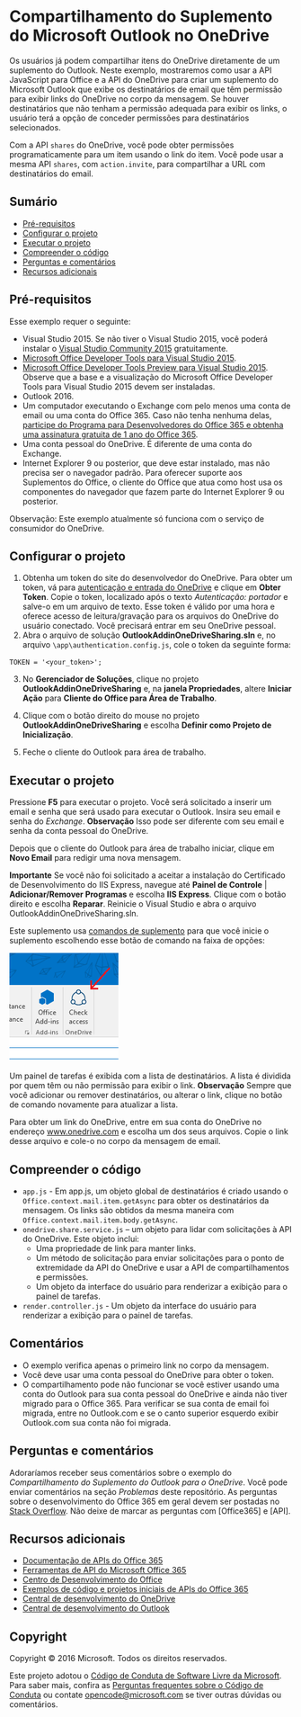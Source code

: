 # <a name="microsoft-outlook-add-in-sharing-to-onedrive"></a>Compartilhamento do Suplemento do Microsoft Outlook no OneDrive

Os usuários já podem compartilhar itens do OneDrive diretamente de um suplemento do Outlook. Neste exemplo, mostraremos como usar a API JavaScript para Office e a API do OneDrive para criar um suplemento do Microsoft Outlook que exibe os destinatários de email que têm permissão para exibir links do OneDrive no corpo da mensagem. Se houver destinatários que não tenham a permissão adequada para exibir os links, o usuário terá a opção de conceder permissões para destinatários selecionados.

Com a API `shares` do OneDrive, você pode obter permissões programaticamente para um item usando o link do item. Você pode usar a mesma API `shares`, com `action.invite`, para compartilhar a URL com destinatários do email.


## <a name="table-of-contents"></a>Sumário

* [Pré-requisitos](#prerequisites)
* [Configurar o projeto](#configure-the-project)
* [Executar o projeto](#run-the-project)
* [Compreender o código](#understand-the-code)
* [Perguntas e comentários](#questions-and-comments)
* [Recursos adicionais](#additional-resources)

## <a name="prerequisites"></a>Pré-requisitos

Esse exemplo requer o seguinte:

* Visual Studio 2015. Se não tiver o Visual Studio 2015, você poderá instalar o [Visual Studio Community 2015](http://aka.ms/vscommunity2015) gratuitamente. 
* [Microsoft Office Developer Tools para Visual Studio 2015](http://aka.ms/officedevtoolsforvs2015).
* [Microsoft Office Developer Tools Preview para Visual Studio 2015](http://www.microsoft.com/en-us/download/details.aspx?id=49972). Observe que a base e a visualização do Microsoft Office Developer Tools para Visual Studio 2015 devem ser instaladas.
* Outlook 2016.
* Um computador executando o Exchange com pelo menos uma conta de email ou uma conta do Office 365. Caso não tenha nenhuma delas, [participe do Programa para Desenvolvedores do Office 365 e obtenha uma assinatura gratuita de 1 ano do Office 365](https://aka.ms/devprogramsignup).
* Uma conta pessoal do OneDrive. É diferente de uma conta do Exchange.
* Internet Explorer 9 ou posterior, que deve estar instalado, mas não precisa ser o navegador padrão. Para oferecer suporte aos Suplementos do Office, o cliente do Office que atua como host usa os componentes do navegador que fazem parte do Internet Explorer 9 ou posterior.

Observação: Este exemplo atualmente só funciona com o serviço de consumidor do OneDrive. 

## <a name="configure-the-project"></a>Configurar o projeto

1. Obtenha um token do site do desenvolvedor do OneDrive. Para obter um token, vá para [autenticação e entrada do OneDrive](https://dev.onedrive.com/auth/msa_oauth.htm) e clique em **Obter Token**. Copie o token, localizado após o texto _Autenticação: portador_ e salve-o em um arquivo de texto. Esse token é válido por uma hora e oferece acesso de leitura/gravação para os arquivos do OneDrive do usuário conectado. Você precisará entrar em seu OneDrive pessoal.
2. Abra o arquivo de solução **OutlookAddinOneDriveSharing.sln** e, no arquivo `\app\authentication.config.js`, cole o token da seguinte forma:
```
TOKEN = '<your_token>';
```
3. No **Gerenciador de Soluções**, clique no projeto **OutlookAddinOneDriveSharing** e, na **janela Propriedades**, altere **Iniciar Ação** para **Cliente do Office para Área de Trabalho**.

4. Clique com o botão direito do mouse no projeto **OutlookAddinOneDriveSharing** e escolha **Definir como Projeto de Inicialização**.
5. Feche o cliente do Outlook para área de trabalho.

## <a name="run-the-project"></a>Executar o projeto

Pressione **F5** para executar o projeto. Você será solicitado a inserir um email e senha que será usado para executar o Outlook. Insira seu email e senha do _Exchange_. **Observação** Isso pode ser diferente com seu email e senha da conta pessoal do OneDrive. 

Depois que o cliente do Outlook para área de trabalho iniciar, clique em **Novo Email** para redigir uma nova mensagem.

**Importante** Se você não foi solicitado a aceitar a instalação do Certificado de Desenvolvimento do IIS Express, navegue até **Painel de Controle** | **Adicionar/Remover Programas** e escolha **IIS Express**. Clique com o botão direito e escolha **Reparar**. Reinicie o Visual Studio e abra o arquivo OutlookAddinOneDriveSharing.sln.

Este suplemento usa [comandos de suplemento](https://msdn.microsoft.com/EN-US/library/office/mt267547.aspx) para que você inicie o suplemento escolhendo esse botão de comando na faixa de opções:

![Botão de comando de verificação de acesso na faixa de opções](/readme-images/commandbutton.PNG)

Um painel de tarefas é exibida com a lista de destinatários. A lista é dividida por quem têm ou não permissão para exibir o link. **Observação** Sempre que você adicionar ou remover destinatários, ou alterar o link, clique no botão de comando novamente para atualizar a lista. 

Para obter um link do OneDrive, entre em sua conta do OneDrive no endereço www.onedrive.com e escolha um dos seus arquivos. Copie o link desse arquivo e cole-o no corpo da mensagem de email.

## <a name="understand-the-code"></a>Compreender o código

* `app.js` - Em app.js, um objeto global de destinatários é criado usando o `Office.context.mail.item.getAsync` para obter os destinatários da mensagem. Os links são obtidos da mesma maneira com `Office.context.mail.item.body.getAsync`.
* `onedrive.share.service.js` – um objeto para lidar com solicitações à API do OneDrive. Este objeto inclui:
    - Uma propriedade de link para manter links.
    - Um método de solicitação para enviar solicitações para o ponto de extremidade da API do OneDrive e usar a API de compartilhamentos e permissões.
    - Um objeto da interface do usuário para renderizar a exibição para o painel de tarefas.
* `render.controller.js` - Um objeto da interface do usuário para renderizar a exibição para o painel de tarefas. 

## <a name="remarks"></a>Comentários

* O exemplo verifica apenas o primeiro link no corpo da mensagem.
* Você deve usar uma conta pessoal do OneDrive para obter o token.
* O compartilhamento pode não funcionar se você estiver usando uma conta do Outlook para sua conta pessoal do OneDrive e ainda não tiver migrado para o Office 365. Para verificar se sua conta de email foi migrada, entre no Outlook.com e se o canto superior esquerdo exibir Outlook.com sua conta não foi migrada.

## <a name="questions-and-comments"></a>Perguntas e comentários

Adoraríamos receber seus comentários sobre o exemplo do *Compartilhamento do Suplemento do Outlook para o OneDrive*. Você pode enviar comentários na seção *Problemas* deste repositório. As perguntas sobre o desenvolvimento do Office 365 em geral devem ser postadas no [Stack Overflow](http://stackoverflow.com/questions/tagged/Office365+API). Não deixe de marcar as perguntas com [Office365] e [API].

## <a name="additional-resources"></a>Recursos adicionais

* [Documentação de APIs do Office 365](http://msdn.microsoft.com/office/office365/howto/platform-development-overview)
* [Ferramentas de API do Microsoft Office 365](https://visualstudiogallery.msdn.microsoft.com/a15b85e6-69a7-4fdf-adda-a38066bb5155)
* [Centro de Desenvolvimento do Office](http://dev.office.com/)
* [Exemplos de código e projetos iniciais de APIs do Office 365](http://msdn.microsoft.com/en-us/office/office365/howto/starter-projects-and-code-samples)
* [Central de desenvolvimento do OneDrive](http://dev.onedrive.com)
* [Central de desenvolvimento do Outlook](http://dev.outlook.com)

## <a name="copyright"></a>Copyright
Copyright © 2016 Microsoft. Todos os direitos reservados.



Este projeto adotou o [Código de Conduta de Software Livre da Microsoft](https://opensource.microsoft.com/codeofconduct/). Para saber mais, confira as [Perguntas frequentes sobre o Código de Conduta](https://opensource.microsoft.com/codeofconduct/faq/) ou contate [opencode@microsoft.com](mailto:opencode@microsoft.com) se tiver outras dúvidas ou comentários.
